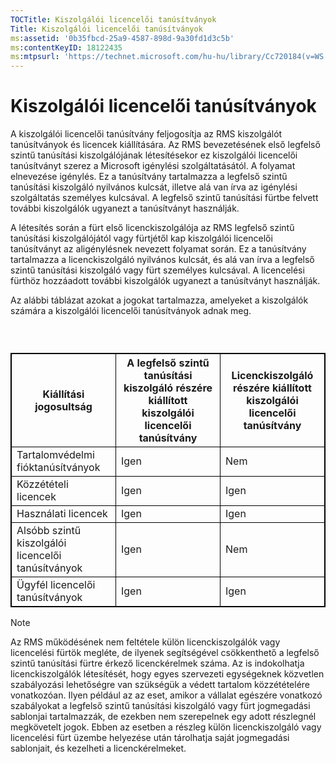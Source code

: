 ```yaml
---
TOCTitle: Kiszolgálói licencelői tanúsítványok
Title: Kiszolgálói licencelői tanúsítványok
ms:assetid: '0b35fbcd-25a9-4587-898d-9a30fd1d3c5b'
ms:contentKeyID: 18122435
ms:mtpsurl: 'https://technet.microsoft.com/hu-hu/library/Cc720184(v=WS.10)'
---
```


Kiszolgálói licencelői tanúsítványok
====================================

A kiszolgálói licencelői tanúsítvány feljogosítja az RMS kiszolgálót tanúsítványok és licencek kiállítására. Az RMS bevezetésének első legfelső szintű tanúsítási kiszolgálójának létesítésekor ez kiszolgálói licencelői tanúsítványt szerez a Microsoft igénylési szolgáltatásától. A folyamat elnevezése igénylés. Ez a tanúsítvány tartalmazza a legfelső szintű tanúsítási kiszolgáló nyilvános kulcsát, illetve alá van írva az igénylési szolgáltatás személyes kulcsával. A legfelső szintű tanúsítási fürtbe felvett további kiszolgálók ugyanezt a tanúsítványt használják.

A létesítés során a fürt első licenckiszolgálója az RMS legfelső szintű tanúsítási kiszolgálójától vagy fürtjétől kap kiszolgálói licencelői tanúsítványt az aligénylésnek nevezett folyamat során. Ez a tanúsítvány tartalmazza a licenckiszolgáló nyilvános kulcsát, és alá van írva a legfelső szintű tanúsítási kiszolgáló vagy fürt személyes kulcsával. A licencelési fürthöz hozzáadott további kiszolgálók ugyanezt a tanúsítványt használják.

Az alábbi táblázat azokat a jogokat tartalmazza, amelyeket a kiszolgálók számára a kiszolgálói licencelői tanúsítványok adnak meg.

###  

 
<p> </p>
<table style="border:1px solid black;">
<colgroup>
<col width="33%" />
<col width="33%" />
<col width="33%" />
</colgroup>
<thead>
<tr class="header">
<th style="border:1px solid black;" >Kiállítási jogosultság</th>
<th style="border:1px solid black;" >A legfelső szintű tanúsítási kiszolgáló részére kiállított kiszolgálói licencelői tanúsítvány</th>
<th style="border:1px solid black;" >Licenckiszolgáló részére kiállított kiszolgálói licencelői tanúsítvány</th>
</tr>
</thead>
<tbody>
<tr class="odd">
<td style="border:1px solid black;">Tartalomvédelmi fióktanúsítványok</td>
<td style="border:1px solid black;">Igen</td>
<td style="border:1px solid black;">Nem</td>
</tr>
<tr class="even">
<td style="border:1px solid black;">Közzétételi licencek</td>
<td style="border:1px solid black;">Igen</td>
<td style="border:1px solid black;">Igen</td>
</tr>
<tr class="odd">
<td style="border:1px solid black;">Használati licencek</td>
<td style="border:1px solid black;">Igen</td>
<td style="border:1px solid black;">Igen</td>
</tr>
<tr class="even">
<td style="border:1px solid black;">Alsóbb szintű kiszolgálói licencelői tanúsítványok</td>
<td style="border:1px solid black;">Igen</td>
<td style="border:1px solid black;">Nem</td>
</tr>
<tr class="odd">
<td style="border:1px solid black;">Ügyfél licencelői tanúsítványok</td>
<td style="border:1px solid black;">Igen</td>
<td style="border:1px solid black;">Igen</td>
</tr>
</tbody>
</table>
  
> [!NOTE]  
> Az RMS működésének nem feltétele külön licenckiszolgálók vagy licencelési fürtök megléte, de ilyenek segítségével csökkenthető a legfelső szintű tanúsítási fürtre érkező licenckérelmek száma. Az is indokolhatja licenckiszolgálók létesítését, hogy egyes szervezeti egységeknek közvetlen szabályozási lehetőségre van szükségük a védett tartalom közzétételére vonatkozóan. Ilyen például az az eset, amikor a vállalat egészére vonatkozó szabályokat a legfelső szintű tanúsítási kiszolgáló vagy fürt jogmegadási sablonjai tartalmazzák, de ezekben nem szerepelnek egy adott részlegnél megkövetelt jogok. Ebben az esetben a részleg külön licenckiszolgáló vagy licencelési fürt üzembe helyezése után tárolhatja saját jogmegadási sablonjait, és kezelheti a licenckérelmeket. 
